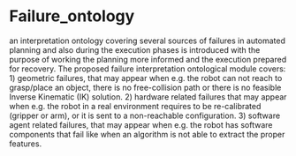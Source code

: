 # Failure_ontology
an interpretation ontology covering several sources of failures in automated planning and also during the execution phases is introduced with the purpose of working the planning more informed and the execution prepared for recovery. The proposed failure interpretation ontological module covers: 1) geometric failures, that may appear when e.g. the robot can not reach to grasp/place an object, there is no free-collision path or there is no feasible Inverse Kinematic (IK) solution. 2) hardware related failures that may appear when e.g. the robot in a real environment requires to be re-calibrated (gripper or arm), or it is sent to a non-reachable configuration. 3) software agent related failures, that may appear when e.g. the robot has software components that fail like when an algorithm is not able to extract the proper features.
